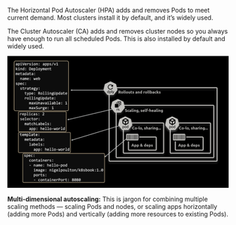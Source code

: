 The Horizontal Pod Autoscaler (HPA) adds and removes Pods to meet current demand.
Most clusters install it by default, and it’s widely used.

The Cluster Autoscaler (CA) adds and removes cluster nodes so you always have enough
to run all scheduled Pods. This is also installed by default and widely used.


![Deployment](../public/07_deployment2.png)

**Multi-dimensional autoscaling:** This is jargon for combining multiple scaling methods — scaling Pods and nodes, or scaling apps
horizontally (adding more Pods) and vertically (adding more resources to existing Pods).
